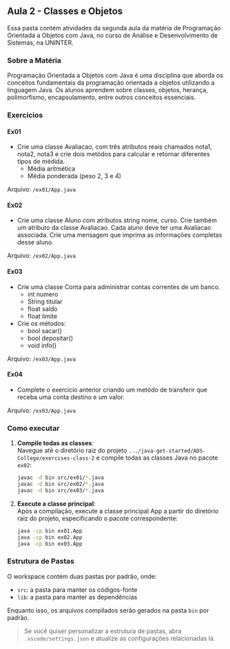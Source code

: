 ## Aula 2 - Classes e Objetos

Essa pasta contém atividades da segunda aula da matéria de Programação Orientada a Objetos com Java, no curso de Análise e Desenvolvimento de Sistemas, na UNINTER.

### Sobre a Matéria

Programação Orientada a Objetos com Java é uma disciplina que aborda os conceitos fundamentais da programação orientada a objetos utilizando a linguagem Java. Os alunos aprendem sobre classes, objetos, herança, polimorfismo, encapsulamento, entre outros conceitos essenciais.

### Exercícios

#### Ex01

- Crie uma classe Avaliacao, com três atributos reais chamados nota1, nota2, nota3 e crie dois metódos para calcular e retornar diferentes tipos de médida.
    - Média aritmética
    - Média ponderada (peso 2, 3 e 4)

Arquivo: `/ex01/App.java`

#### Ex02

- Crie uma classe Aluno com atributos string nome, curso. Crie também um atributo da classe Avaliacao. Cada aluno deve ter uma Avaliacao associada. Crie uma mensagem que imprima as informações completas desse aluno.

Arquivo: `/ex02/App.java`

#### Ex03

- Crie uma classe Conta para administrar contas correntes de um banco.
    - int numero
    - String titular
    - float saldo
    - float limite
- Crie os métodos:
    - bool sacar()
    - bool depositar()
    - void info()

Arquivo: `/ex03/App.java`

#### Ex04

- Complete o exercício anterior criando um metódo de transferir que receba uma conta destino e um valor.

Arquivo: `/ex03/App.java`

### Como executar

1. **Compile todas as classes**:<br>
   Navegue até o diretório raiz do projeto `.../java-get-started/ADS-College/exercises-class-2` e compile todas as classes Java no pacote `ex02`:

   ```sh
   javac -d bin src/ex01/*.java
   javac -d bin src/ex02/*.java
   javac -d bin src/ex03/*.java
   ```

2. **Execute a classe principal**:<br>
    Após a compilação, execute a classe principal App a partir do diretório raiz do projeto, especificando o pacote correspondente:

    ```sh
    java -cp bin ex01.App
    java -cp bin ex02.App
    java -cp bin ex03.App
    ```   

### Estrutura de Pastas

O workspace contém duas pastas por padrão, onde:

- `src`: a pasta para manter os códigos-fonte
- `lib`: a pasta para manter as dependências

Enquanto isso, os arquivos compilados serão gerados na pasta `bin` por padrão.

> Se você quiser personalizar a estrutura de pastas, abra `.vscode/settings.json` e atualize as configurações relacionadas lá.
